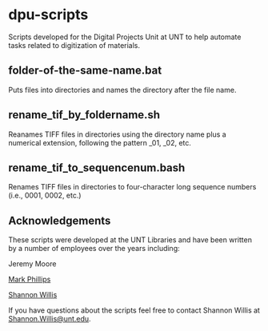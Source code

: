 # dpu-scripts
Scripts developed for the Digital Projects Unit at UNT to help automate tasks related to digitization of materials.

folder-of-the-same-name.bat
----------------

Puts files into directories and names the directory after the file name.

rename_tif_by_foldername.sh
----------------

Reanames TIFF files in directories using the directory name plus a numerical extension, following the pattern _01, _02, etc.

rename_tif_to_sequencenum.bash
----------------

Renames TIFF files in directories to four-character long sequence numbers (i.e., 0001, 0002, etc.)

Acknowledgements
----------------

These scripts were developed at the UNT Libraries and have been written by a number of employees over the years including:

Jeremy Moore  

[Mark Phillips](https://github.com/vphill)  

[Shannon Willis](https://github.com/FilmNTexas)

If you have questions about the scripts feel free to contact Shannon Willis at Shannon.Willis@unt.edu.
